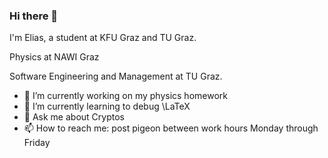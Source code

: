 ### Hi there 👋
I'm Elias, a student at KFU Graz and TU Graz.

Physics at NAWI Graz

Software Engineering and Management at TU Graz.

- 🔭 I’m currently working on my physics homework
- 🌱 I’m currently learning to debug \LaTeX
- 💬 Ask me about Cryptos
- 📫 How to reach me: post pigeon between work hours Monday through Friday